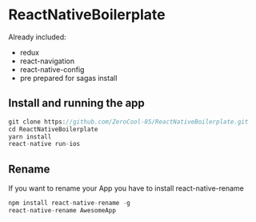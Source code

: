 # ReactNativeBoilerplate

Already included:
* redux
* react-navigation
* react-native-config
* pre prepared for sagas install


## Install and running the app

```javascript
git clone https://github.com/ZeroCool-85/ReactNativeBoilerplate.git
cd ReactNativeBoilerplate
yarn install
react-native run-ios
```

## Rename

If you want to rename your App you have to install react-native-rename

```javascript
npm install react-native-rename -g
react-native-rename AwesomeApp
```
